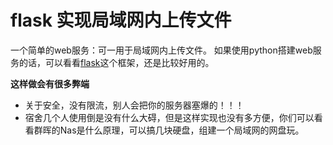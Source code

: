 # flask 实现局域网内上传文件

一个简单的web服务：可一用于局域网内上传文件。
如果使用python搭建web服务的话，可以看看[flask](https://flask.palletsprojects.com/zh-cn/main/)这个框架，还是比较好用的。

**这样做会有很多弊端**

- 关于安全，没有限流，别人会把你的服务器塞爆的！！！
- 宿舍几个人使用倒是没有什么大碍，但是这样实现也没有多方便，你们可以看看群晖的Nas是什么原理，可以搞几块硬盘，组建一个局域网的网盘玩。

